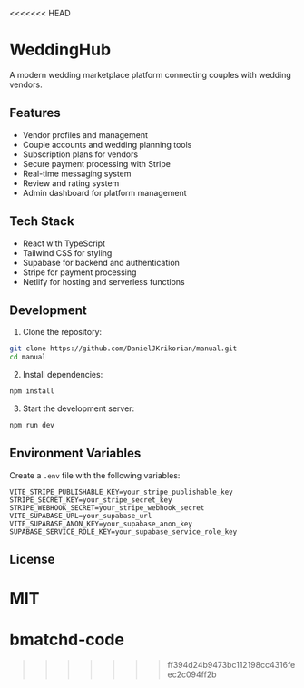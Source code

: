 <<<<<<< HEAD
# WeddingHub

A modern wedding marketplace platform connecting couples with wedding vendors.

## Features

- Vendor profiles and management
- Couple accounts and wedding planning tools
- Subscription plans for vendors
- Secure payment processing with Stripe
- Real-time messaging system
- Review and rating system
- Admin dashboard for platform management

## Tech Stack

- React with TypeScript
- Tailwind CSS for styling
- Supabase for backend and authentication
- Stripe for payment processing
- Netlify for hosting and serverless functions

## Development

1. Clone the repository:
```bash
git clone https://github.com/DanielJKrikorian/manual.git
cd manual
```

2. Install dependencies:
```bash
npm install
```

3. Start the development server:
```bash
npm run dev
```

## Environment Variables

Create a `.env` file with the following variables:

```env
VITE_STRIPE_PUBLISHABLE_KEY=your_stripe_publishable_key
STRIPE_SECRET_KEY=your_stripe_secret_key
STRIPE_WEBHOOK_SECRET=your_stripe_webhook_secret
VITE_SUPABASE_URL=your_supabase_url
VITE_SUPABASE_ANON_KEY=your_supabase_anon_key
SUPABASE_SERVICE_ROLE_KEY=your_supabase_service_role_key
```

## License

MIT
=======
# bmatchd-code
>>>>>>> ff394d24b9473bc112198cc4316feec2c094ff2b
